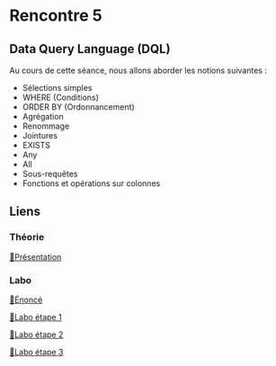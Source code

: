 # Rencontre 5

## Data Query Language (DQL)

Au cours de cette séance, nous allons aborder les notions suivantes : 
* Sélections simples
* WHERE (Conditions)
* ORDER BY (Ordonnancement)
* Agrégation
* Renommage
* Jointures
* EXISTS
* Any
* All
* Sous-requêtes
* Fonctions et opérations sur colonnes

## Liens

### Théorie

[🔗Présentation](@site/static/powerpoint/420_4D5_R05_DQL.pdf)

### Labo

[🔗Énoncé](@site/static/exos/420_4D5_R05_labo_ÉNONCÉ_DQL.docx)

[🔗Labo étape 1](@site/static/exos/420_4D5_R05_labo_etape1A_mariokart.sql)

[🔗Labo étape 2](@site/static/exos/420_4D5_R05_labo_etape1B_insertions.sql)

[🔗Labo étape 3](@site/static/exos/420_4D5_R05_labo_etape1C_requêtes.sql)
